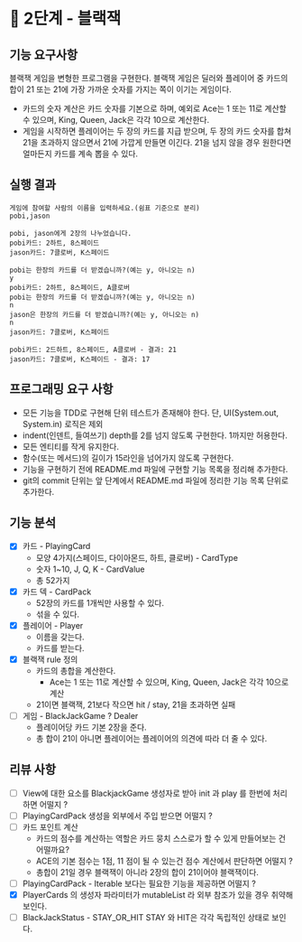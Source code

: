 # 🚀 2단계 - 블랙잭

## 기능 요구사항
블랙잭 게임을 변형한 프로그램을 구현한다. 블랙잭 게임은 딜러와 플레이어 중 카드의 합이 21 또는 21에 가장 가까운 숫자를 가지는 쪽이 이기는 게임이다.
- 카드의 숫자 계산은 카드 숫자를 기본으로 하며, 예외로 Ace는 1 또는 11로 계산할 수 있으며, King, Queen, Jack은 각각 10으로 계산한다.
- 게임을 시작하면 플레이어는 두 장의 카드를 지급 받으며, 두 장의 카드 숫자를 합쳐 21을 초과하지 않으면서 21에 가깝게 만들면 이긴다. 21을 넘지 않을 경우 원한다면 얼마든지 카드를 계속 뽑을 수 있다.

## 실행 결과
```text
게임에 참여할 사람의 이름을 입력하세요.(쉼표 기준으로 분리)
pobi,jason

pobi, jason에게 2장의 나누었습니다.
pobi카드: 2하트, 8스페이드
jason카드: 7클로버, K스페이드

pobi는 한장의 카드를 더 받겠습니까?(예는 y, 아니오는 n)
y
pobi카드: 2하트, 8스페이드, A클로버
pobi는 한장의 카드를 더 받겠습니까?(예는 y, 아니오는 n)
n
jason은 한장의 카드를 더 받겠습니까?(예는 y, 아니오는 n)
n
jason카드: 7클로버, K스페이드

pobi카드: 2드하트, 8스페이드, A클로버 - 결과: 21
jason카드: 7클로버, K스페이드 - 결과: 17
```

## 프로그래밍 요구 사항
- 모든 기능을 TDD로 구현해 단위 테스트가 존재해야 한다. 단, UI(System.out, System.in) 로직은 제외
- indent(인덴트, 들여쓰기) depth를 2를 넘지 않도록 구현한다. 1까지만 허용한다.
- 모든 엔티티를 작게 유지한다.
- 함수(또는 메서드)의 길이가 15라인을 넘어가지 않도록 구현한다.
- 기능을 구현하기 전에 README.md 파일에 구현할 기능 목록을 정리해 추가한다.
- git의 commit 단위는 앞 단계에서 README.md 파일에 정리한 기능 목록 단위로 추가한다.

## 기능 분석
- [x] 카드 - PlayingCard
  - 모양 4가지(스페이드, 다이아몬드, 하트, 클로버) - CardType
  - 숫자 1~10, J, Q, K - CardValue
  - 총 52가지 
- [x] 카드 덱 - CardPack
  - 52장의 카드를 1개씩만 사용할 수 있다.
  - 섞을 수 있다.
- [x] 플레이어 - Player
  - 이름을 갖는다.
  - 카드를 받는다.
- [x] 블랙잭 rule 정의
  - 카드의 총합을 계산한다.
    - Ace는 1 또는 11로 계산할 수 있으며, King, Queen, Jack은 각각 10으로 계산
  - 21이면 블랙잭, 21보다 작으면 hit / stay, 21을 초과하면 실패  
- [ ] 게임 - BlackJackGame ? Dealer
  - 플레이어당 카드 기본 2장을 준다.
  - 총 합이 21이 아니면 플레이어는 플레이어의 의견에 따라 더 줄 수 있다.

## 리뷰 사항 
- [ ] View에 대한 요소를 BlackjackGame 생성자로 받아 init 과 play 를 한번에 처리 하면 어떨지 ?
- [ ] PlayingCardPack 생성을 외부에서 주입 받으면 어떨지 ?   
- [ ] 카드 포인트 계산 
  - 카드의 점수를 계산하는 역할은 카드 뭉치 스스로가 할 수 있게 만들어보는 건 어떨까요?
  - ACE의 기본 점수는 1점, 11 점이 될 수 있는건 점수 계산에서 판단하면 어떨지 ? 
  - 총합이 21일 경우 블랙잭이 아니라 2장의 합이 21이어야 블랙잭이다.
- [ ] PlayingCardPack - Iterable 보다는 필요한 기능을 제공하면 어떨지 ?
- [x] PlayerCards 의 생성자 파라미터가 mutableList 라 외부 참조가 있을 경우 취약해 보인다. 
- [ ] BlackJackStatus - STAY_OR_HIT STAY 와 HIT은 각각 독립적인 상태로 보인다.
